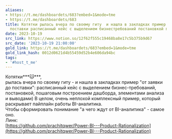 ```yaml
---
aliases:
- https://t.me/dashboardets/683?embed=1&mode=tme
- https://t.me/dashboardets/683
title: Котятки рылась вчера по своему гиту  и нашла в закладках пример от заявки до
  поставки расписанный кейс с выделением бизнестребований постановкой пошаг
date: 2023-10-19
src_link: https://www.notion.so/12f62f555c19468ba8e17c5b375b9d67
src_date: '2023-10-19 21:00:00'
gold_link: https://t.me/dashboardets/683?embed=1&mode=tme
gold_link_hash: 0012d0621d4b55459d52b4e606da94bc
tags:
- '#host_t_me'
---
```


Котятки***🐱***,  
рылась вчера по своему гиту - и нашла в закладках пример "от заявки до поставки": расписанный кейс с выделением бизнес-требований, постановкой, пошаговым построением дашборда, элементами анализа и выводами) В целом, очень неплохой комплексный пример, который раскрывает пайплайн работы BI-аналитика.  
Чтобы сформировать понимание "а чего ждут от BI-аналитика" - самое оно.  
Линк:  
[https://github.com/prachitqwer/Power-BI---Product-Rationalization](https://github.com/prachitqwer/Power-BI---Product-Rationalization)